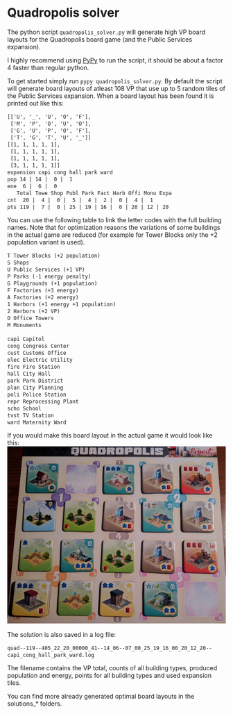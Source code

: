 # Quadropolis solver

The python script `quadropolis_solver.py` will generate high VP board layouts for the Quadropolis board game (and the Public Services expansion).

I highly recommend using [PyPy](https://pypy.org) to run the script, it should be about a factor 4 faster than regular python.

To get started simply run `pypy quadropolis_solver.py`. By default the script will generate board layouts of atleast 108 VP that use up to 5 random tiles of the Public Services expansion. When a board layout has been found it is printed out like this:
```
[['U', '_', 'U', 'O', 'F'],
 ['M', 'P', 'O', 'U', 'O'],
 ['G', 'U', 'P', 'O', 'F'],
 ['T', 'G', 'T', 'U', '_']]
[[1, 1, 1, 1, 1],
 [1, 1, 1, 1, 1],
 [1, 1, 1, 1, 1],
 [3, 1, 1, 1, 1]]
expansion capi cong hall park ward
pop 14 | 14 |  0 |  1
ene  6 |  6 |  0
   Total Towe Shop Publ Park Fact Harb Offi Monu Expa
cnt  20 |  4 |  0 |  5 |  4 |  2 |  0 |  4 |  1
pts 119 |  7 |  0 | 25 | 19 | 16 |  0 | 20 | 12 | 20
```

You can use the following table to link the letter codes with the full building names. Note that for optimization reasons the variations of some buildings in the actual game are reduced (for example for Tower Blocks only the +2 population variant is used).
```
T Tower Blocks (+2 population)
S Shops
U Public Services (+1 VP)
P Parks (-1 energy penalty)
G Playgrounds (+1 population)
F Factories (+3 energy)
A Factories (+2 energy)
1 Harbors (+1 energy +1 population)
2 Harbors (+2 VP)
O Office Towers
M Monuments

capi Capitol
cong Congress Center
cust Customs Office
elec Electric Utility
fire Fire Station
hall City Hall
park Park District
plan City Planning
poli Police Station
repr Reprocessing Plant
scho School
tvst TV Station
ward Maternity Ward
```
If you would make this board layout in the actual game it would look like this:
![image of board layout](https://raw.githubusercontent.com/johandebock/quadropolis_solver/master/solutions_expansion_1monument/quad--119--405_22_20_00000_41--14_06--07_00_25_19_16_00_20_12_20--capi_cong_hall_park_ward.jpg)

The solution is also saved in a log file:
```
quad--119--405_22_20_00000_41--14_06--07_00_25_19_16_00_20_12_20--capi_cong_hall_park_ward.log
```
The filename contains the VP total, counts of all building types, produced population and energy, points for all building types and used expansion tiles.

You can find more already generated optimal board layouts in the solutions_* folders.
